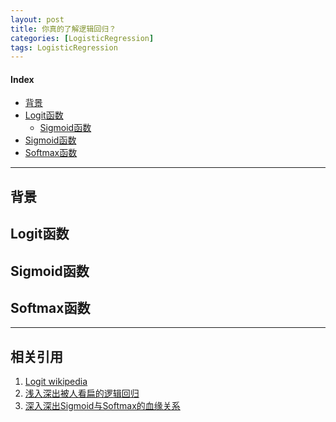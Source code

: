 ```yaml
---
layout: post
title: 你真的了解逻辑回归？
categories: [LogisticRegression]
tags: LogisticRegression
---
```


#### Index

<!-- TOC -->
- [背景](#背景)
- [Logit函数](#Logit函数)
    - [Sigmoid函数](#Sigmoid函数)
- [Sigmoid函数](#Sigmoid函数)
- [Softmax函数](#Softmax函数)
<!-- /TOC -->

---
## 背景

## Logit函数

## Sigmoid函数

## Softmax函数

---
## 相关引用
1. [Logit wikipedia](https://en.wikipedia.org/wiki/Logit)
2. [浅入深出被人看扁的逻辑回归](https://mp.weixin.qq.com/s?__biz=MzIwNzc2NTk0NQ==&mid=2247484011&idx=1&sn=42e4f331db843091c5c3809a4d259fad&chksm=970c2abda07ba3abb3963c2defcc644582f28bbdc23f3d669d022cd032e637d2ca8b6b48ca62&scene=21#wechat_redirect)
3. [深入深出Sigmoid与Softmax的血缘关系](https://mp.weixin.qq.com/s?__biz=MzIwNzc2NTk0NQ==&mid=2247484122&idx=1&sn=41628bf3169b9ef3fa107646d483bae5&chksm=970c2a0ca07ba31ae1939e316c15695c83556c347e0b38bb80dde3048533de7de388ec2a6544&scene=21#wechat_redirect)